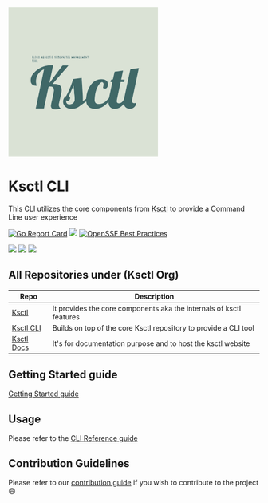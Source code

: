 ![CoverPage Social Media](https://github.com/ksctl/ksctl/raw/main/img/cover.svg)

# Ksctl CLI

This CLI utilizes the core components from [Ksctl](https://github.com/ksctl/ksctl) to provide a Command Line user experience

[![Go Report Card](https://goreportcard.com/badge/github.com/ksctl/cli)](https://goreportcard.com/report/github.com/ksctl/cli) [![](https://pkg.go.dev/badge/github.com/ksctl/cli.svg)](https://pkg.go.dev/github.com/ksctl/cli) [![OpenSSF Best Practices](https://www.bestpractices.dev/projects/7469/badge)](https://www.bestpractices.dev/projects/7469)

![](https://img.shields.io/github/license/ksctl/cli?style=for-the-badge) ![](https://img.shields.io/github/issues/ksctl/cli?style=for-the-badge) ![](https://img.shields.io/github/forks/ksctl/cli?style=for-the-badge)


## All Repositories under (Ksctl Org)
Repo | Description
-|-
[Ksctl](https://github.com/ksctl/ksctl) | It provides the core components aka the internals of ksctl features
[Ksctl CLI](https://github.com/ksctl/cli) | Builds on top of the core Ksctl repository to provide a CLI tool
[Ksctl Docs](https://github.com/ksctl/docs) | It's for documentation purpose and to host the ksctl website

## Getting Started guide

[Getting Started guide](https://docs.ksctl.com/docs/getting-started/)

## Usage

Please refer to the [CLI Reference guide](https://docs.ksctl.com/docs/reference/cli/)

## Contribution Guidelines
Please refer to our [contribution guide](https://docs.ksctl.com/docs/contribution-guidelines/) if you wish to contribute to the project :smile:
